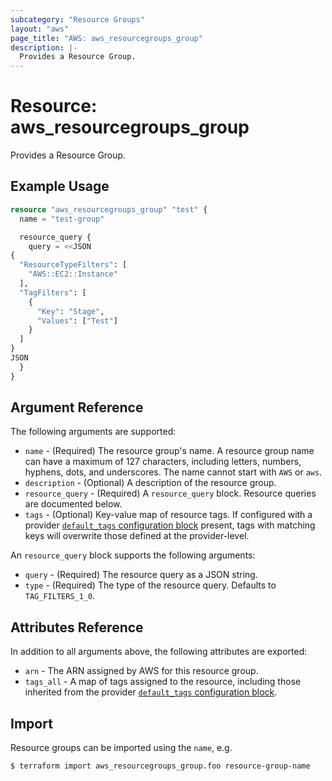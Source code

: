 ```yaml
---
subcategory: "Resource Groups"
layout: "aws"
page_title: "AWS: aws_resourcegroups_group"
description: |-
  Provides a Resource Group.
---
```


# Resource: aws_resourcegroups_group

Provides a Resource Group.

## Example Usage

```terraform
resource "aws_resourcegroups_group" "test" {
  name = "test-group"

  resource_query {
    query = <<JSON
{
  "ResourceTypeFilters": [
    "AWS::EC2::Instance"
  ],
  "TagFilters": [
    {
      "Key": "Stage",
      "Values": ["Test"]
    }
  ]
}
JSON
  }
}
```

## Argument Reference

The following arguments are supported:

* `name` - (Required) The resource group's name. A resource group name can have a maximum of 127 characters, including letters, numbers, hyphens, dots, and underscores. The name cannot start with `AWS` or `aws`.
* `description` - (Optional) A description of the resource group.
* `resource_query` - (Required) A `resource_query` block. Resource queries are documented below.
* `tags` - (Optional) Key-value map of resource tags. If configured with a provider [`default_tags` configuration block](/docs/providers/aws/index.html#default_tags-configuration-block) present, tags with matching keys will overwrite those defined at the provider-level.

An `resource_query` block supports the following arguments:

* `query` - (Required) The resource query as a JSON string.
* `type` - (Required) The type of the resource query. Defaults to `TAG_FILTERS_1_0`.

## Attributes Reference

In addition to all arguments above, the following attributes are exported:

* `arn` - The ARN assigned by AWS for this resource group.
* `tags_all` - A map of tags assigned to the resource, including those inherited from the provider [`default_tags` configuration block](/docs/providers/aws/index.html#default_tags-configuration-block).

## Import

Resource groups can be imported using the `name`, e.g.

```
$ terraform import aws_resourcegroups_group.foo resource-group-name
```
